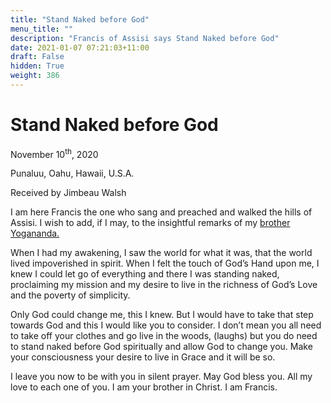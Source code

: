 ```yaml
---
title: "Stand Naked before God"
menu_title: ""
description: "Francis of Assisi says Stand Naked before God"
date: 2021-01-07 07:21:03+11:00
draft: False
hidden: True
weight: 386
---
```

# Stand Naked before God

November 10<sup>th</sup>, 2020

Punaluu, Oahu, Hawaii, U.S.A.

Received by Jimbeau Walsh



I am here Francis the one who sang and preached and walked the hills of Assisi. I wish to add, if I may, to the insightful remarks of my [brother Yogananda.](/contemporary-messages/messages-sorted-year/messages-2020/allow-god-to-change-you-jw-10-nov-2020) 

When I had my awakening, I saw the world for what it was, that the world lived impoverished in spirit. When I felt the touch of God’s Hand upon me, I knew I could let go of everything and there I was standing naked, proclaiming my mission and my desire to live in the richness of God’s Love and the poverty of simplicity. 

Only God could change me, this I knew. But I would have to take that step towards God and this I would like you to consider. I don’t mean you all need to take off your clothes and go live in the woods, (laughs) but you do need to stand naked before God spiritually and allow God to change you. Make your consciousness your desire to live in Grace and it will be so.  

I leave you now to be with you in silent prayer. May God bless you. All my love to each one of you. I am your brother in Christ. I am Francis.